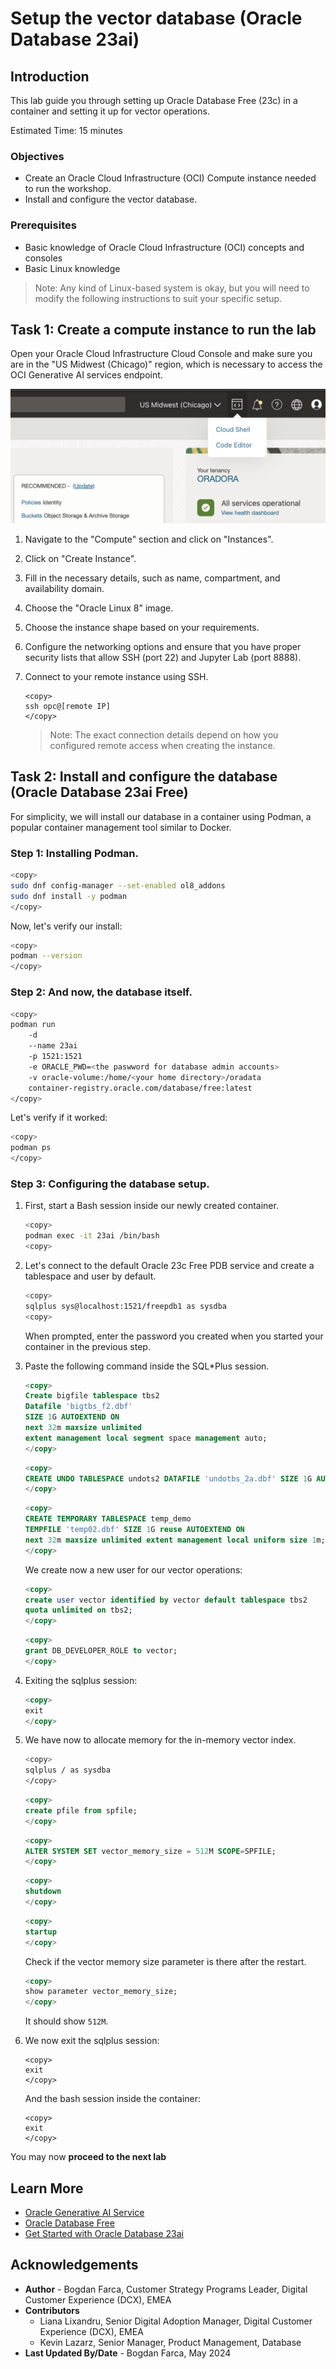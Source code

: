 # Setup the vector database (Oracle Database 23ai)

## Introduction

This lab guide you through setting up Oracle Database Free (23c) in a container and setting it up for vector operations.

Estimated Time: 15 minutes

### Objectives

* Create an Oracle Cloud Infrastructure (OCI) Compute instance needed to run the workshop.
* Install and configure the vector database.

### Prerequisites

* Basic knowledge of Oracle Cloud Infrastructure (OCI) concepts and consoles
* Basic Linux knowledge

> Note: Any kind of Linux-based system is okay, but you will need to modify the following instructions to suit your specific setup.

## Task 1: Create a compute instance to run the lab

Open your Oracle Cloud Infrastructure Cloud Console and make sure you are in the "US Midwest (Chicago)" region, which is necessary to access the OCI Generative AI services endpoint.

   ![console](images/image1.png)

1. Navigate to the "Compute" section and click on "Instances".

2. Click on "Create Instance".

3. Fill in the necessary details, such as name, compartment, and availability domain.

4. Choose the "Oracle Linux 8" image.

5. Choose the instance shape based on your requirements.

6. Configure the networking options and ensure that you have proper security lists that allow SSH (port 22) and Jupyter Lab (port 8888).

7. Connect to your remote instance using SSH.
   ```
   <copy>
   ssh opc@[remote IP]
   </copy>
   ```

   > Note: The exact connection details depend on how you configured remote access when creating the instance.

## Task 2: Install and configure the database (Oracle Database 23ai Free)
For simplicity, we will install our database in a container using Podman, a popular container management tool similar to Docker.

### Step 1:  Installing Podman.
```bash
<copy>
sudo dnf config-manager --set-enabled ol8_addons
sudo dnf install -y podman
</copy>
``` 

Now, let's verify our install:
```bash
<copy>
podman --version
</copy>
```

### Step 2:  And now, the database itself.

```bash
<copy>
podman run 
    -d 
    --name 23ai 
    -p 1521:1521   
    -e ORACLE_PWD=<the paswword for database admin accounts>   
    -v oracle-volume:/home/<your home directory>/oradata   
    container-registry.oracle.com/database/free:latest
</copy>
```

Let's verify if it worked:
```bash
<copy>
podman ps
</copy>
   ```
### Step 3: Configuring the database setup.

1. First, start a Bash session inside our newly created container.
   ```bash
   <copy>
   podman exec -it 23ai /bin/bash
   <copy>
   ```
2. Let's connect to the default Oracle 23c Free PDB service and create a tablespace and user by default.
   ```bash
   <copy>
   sqlplus sys@localhost:1521/freepdb1 as sysdba
   <copy>
   ```
   When prompted, enter the password you created when you started your container in the previous step. 
   
3. Paste the following command inside the SQL*Plus session.
   ```sql
   <copy>
   Create bigfile tablespace tbs2  
   Datafile 'bigtbs_f2.dbf'  
   SIZE 1G AUTOEXTEND ON  
   next 32m maxsize unlimited
   extent management local segment space management auto;
   </copy>
   ``` 
   ```sql
   <copy>
   CREATE UNDO TABLESPACE undots2 DATAFILE 'undotbs_2a.dbf' SIZE 1G AUTOEXTEND ON RETENTION GUARANTEE;
   </copy>
   ```
   ```sql
   <copy>
   CREATE TEMPORARY TABLESPACE temp_demo  
   TEMPFILE 'temp02.dbf' SIZE 1G reuse AUTOEXTEND ON  
   next 32m maxsize unlimited extent management local uniform size 1m;
   </copy>
   ```

   We create now a new user for our vector operations:
   ```sql
   <copy>
   create user vector identified by vector default tablespace tbs2  
   quota unlimited on tbs2;
   </copy>
   ```
   ```sql
   <copy>
   grant DB_DEVELOPER_ROLE to vector;
   </copy>
   ```

4. Exiting the sqlplus session:
   ```sql
   <copy>
   exit
   </copy>
   ```

5. We have now to allocate memory for the in-memory vector index.
   ```bash
   <copy>
   sqlplus / as sysdba
   </copy>
   ```
   ```sql
   <copy>
   create pfile from spfile;
   </copy>
   ```
   ```sql
   <copy>
   ALTER SYSTEM SET vector_memory_size = 512M SCOPE=SPFILE;
   </copy>
   ```
   ```sql
   <copy>
   shutdown
   </copy>
   ```
   ```sql
   <copy>
   startup
   </copy>
   ```
   
   Check if the vector memory size parameter is there after the restart.
   ```sql
   <copy>
   show parameter vector_memory_size;
   </copy>
   ```
   It should show `512M`.


6. We now exit the sqlplus session:
   ```
   <copy>
   exit
   </copy>
   ```

   And the bash session inside the container:
   ```
   <copy>
   exit
   </copy>
   ```

You may now **proceed to the next lab**

## Learn More
* [Oracle Generative AI Service](https://www.oracle.com/artificial-intelligence/generative-ai/generative-ai-service/)
* [Oracle Database Free](https://www.oracle.com/database/free/)
* [Get Started with Oracle Database 23ai](https://www.oracle.com/ro/database/free/get-started/)

## Acknowledgements
* **Author** - Bogdan Farca, Customer Strategy Programs Leader, Digital Customer Experience (DCX), EMEA
* **Contributors** 
   - Liana Lixandru, Senior Digital Adoption Manager, Digital Customer Experience (DCX), EMEA
   - Kevin Lazarz, Senior Manager, Product Management, Database
* **Last Updated By/Date** -  Bogdan Farca, May 2024